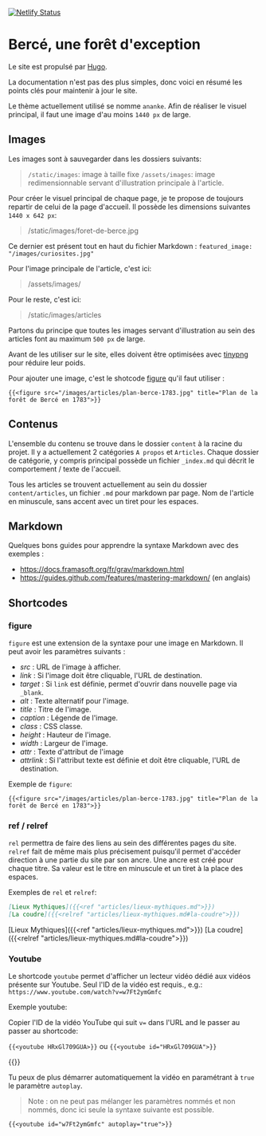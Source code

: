 [![Netlify Status](https://api.netlify.com/api/v1/badges/ebb0bdb1-42f8-4558-9f48-cf8a90ee35a7/deploy-status)](https://app.netlify.com/projects/foret-de-berce/deploys)

# Bercé, une forêt d'exception

Le site est propulsé par [Hugo](https://gohugo.io/documentation/).

La documentation n'est pas des plus simples, donc voici en résumé les points clés pour maintenir
à jour le site.

Le thème actuellement utilisé se nomme `ananke`.
Afin de réaliser le visuel principal, il faut une image d'au moins `1440 px` de large.


## Images

Les images sont à sauvegarder dans les dossiers suivants:
> `/static/images`: image à taille fixe
> `/assets/images`: image redimensionnable servant d'illustration principale à l'article. 

Pour créer le visuel principal de chaque page, je te propose de toujours repartir de celui de
la page d'accueil. Il possède les dimensions suivantes `1440 x 642 px`:
> /static/images/foret-de-berce.jpg

Ce dernier est présent tout en haut du fichier Markdown :
`featured_image: "/images/curiosites.jpg"`

Pour l'image principale de l'article, c'est ici:
> /assets/images/

Pour le reste, c'est ici:
> /static/images/articles

Partons du principe que toutes les images servant d'illustration au sein des articles font au
maximum `500 px` de large.

Avant de les utiliser sur le site, elles doivent être optimisées avec [tinypng](https://tinypng.com/)
pour réduire leur poids.

Pour ajouter une image, c'est le shotcode [figure](#figure) qu'il faut utiliser :
```
{{<figure src="/images/articles/plan-berce-1783.jpg" title="Plan de la forêt de Bercé en 1783">}}
```

## Contenus

L'ensemble du contenu se trouve dans le dossier `content` à la racine du projet.
Il y a actuellement 2 catégories `A propos` et `Articles`.
Chaque dossier de catégorie, y compris principal possède un fichier `_index.md` qui décrit
le comportement / texte de l'accueil.

Tous les articles se trouvent actuellement au sein du dossier `content/articles`, un fichier `.md`
pour markdown par page.
Nom de l'article en minuscule, sans accent avec un tiret pour les espaces.


## Markdown

Quelques bons guides pour apprendre la syntaxe Markdown avec des exemples :
+ https://docs.framasoft.org/fr/grav/markdown.html
+ https://guides.github.com/features/mastering-markdown/ (en anglais)


## Shortcodes

### figure

`figure` est une extension de la syntaxe pour une image en Markdown.
Il peut avoir les paramètres suivants : 

+ *src* : URL de l'image à afficher.
+ *link* : Si l'image doit être cliquable, l'URL de destination.
+ *target* : Si `link` est définie, permet d'ouvrir dans nouvelle page via `_blank`.
+ *alt* : Texte alternatif pour l'image.
+ *title* : Titre de l'image.
+ *caption* : Légende de l'image.
+ *class* : CSS classe.
+ *height* : Hauteur de l'image.
+ *width* : Largeur de l'image.
+ *attr* : Texte d'attribut de l'image
+ *attrlink* : Si l'attribut texte est définie et doit être cliquable, l'URL de destination.

Exemple de `figure`:

`{{<figure src="/images/articles/plan-berce-1783.jpg" title="Plan de la forêt de Bercé en 1783">}}`


### ref / relref

`rel` permettra de faire des liens au sein des différentes pages du site.
`relref` fait de même mais plus précisement puisqu'il permet d'accéder direction à une partie du site
par son ancre. Une ancre est créé pour chaque titre.
Sa valeur est le titre en minuscule et un tiret à la place des espaces.

Exemples de `rel` et `relref`:

```markdown
[Lieux Mythiques]({{<ref "articles/lieux-mythiques.md">}})
[La coudre]({{<relref "articles/lieux-mythiques.md#la-coudre">}})
```
[Lieux Mythiques]({{<ref "articles/lieux-mythiques.md">}})
[La coudre]({{<relref "articles/lieux-mythiques.md#la-coudre">}})

### Youtube

Le shortcode `youtube` permet d'afficher un lecteur vidéo dédié aux vidéos présente sur Youtube.
Seul l'ID de la vidéo est requis., e.g.: `https://www.youtube.com/watch?v=w7Ft2ymGmfc`

Exemple youtube:

Copier l'ID de la vidéo YouTube qui suit `v=` dans l'URL and le passer au passer au shortcode:

`{{<youtube HRxGl709GUA>}}` ou ```{{<youtube id="HRxGl709GUA">}}```

{{<youtube HRxGl709GUA>}}

Tu peux de plus démarrer automatiquement la vidéo en paramétrant à `true` le paramètre `autoplay`.

> Note : on ne peut pas mélanger les paramètres nommés et non nommés, donc ici seule la syntaxe suivante est possible.

`{{<youtube id="w7Ft2ymGmfc" autoplay="true">}}`
